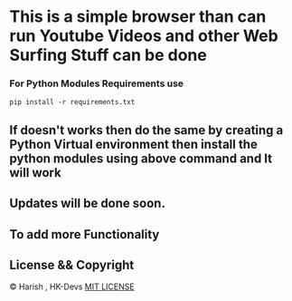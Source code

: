 # This is a simple browser than can run Youtube Videos and other Web Surfing Stuff can be done

### For Python Modules Requirements use 
`pip install -r requirements.txt`

## If doesn't works then do the same by creating a Python Virtual environment then install the python modules using above command and It will work 

## Updates will be done soon.
## To add more Functionality


## License && Copyright

© Harish , HK-Devs [MIT LICENSE](LICENSE)
